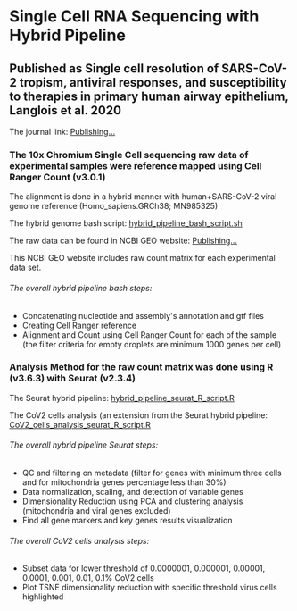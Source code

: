 # Single Cell RNA Sequencing with Hybrid Pipeline
## Published as Single cell resolution of SARS-CoV-2 tropism, antiviral responses, and susceptibility to therapies in primary human airway epithelium, Langlois et al. 2020
The journal link: <a class="link-gray" href="#">Publishing...</a>

### The 10x Chromium Single Cell sequencing raw data of experimental samples were reference mapped using Cell Ranger Count (v3.0.1)
The alignment is done in a hybrid manner with human+SARS-CoV-2 viral genome reference (Homo_sapiens.GRCh38; MN985325)

The hybrid genome bash script: <a class="link-gray" href="https://github.com/heznanda/scrnaseq-hybrid-cov2/blob/master/hybrid_pipeline_bash_script.sh">hybrid_pipeline_bash_script.sh</a>

The raw data can be found in NCBI GEO website: <a class="link-gray" href="#">Publishing...</a>

This NCBI GEO website includes raw count matrix for each experimental data set.

###### The overall hybrid pipeline bash steps:
* Concatenating nucleotide and assembly's annotation and gtf files
* Creating Cell Ranger reference
* Alignment and Count using Cell Ranger Count for each of the sample (the filter criteria for empty droplets are minimum 1000 genes per cell)

### Analysis Method for the raw count matrix was done using R (v3.6.3) with Seurat (v2.3.4)

The Seurat hybrid pipeline: <a class="link-gray" href="https://github.com/heznanda/scrnaseq-hybrid-cov2/blob/master/hybrid_pipeline_seurat_R_script.R">hybrid_pipeline_seurat_R_script.R</a>

The CoV2 cells analysis (an extension from the Seurat hybrid pipeline: <a class="link-gray" href="https://github.com/heznanda/scrnaseq-hybrid-cov2/blob/master/CoV2_cells_analysis_seurat_R_script.R">CoV2_cells_analysis_seurat_R_script.R</a>

###### The overall hybrid pipeline Seurat steps:
* QC and filtering on metadata (filter for genes with minimum three cells and for mitochondria genes percentage less than 30%)
* Data normalization, scaling, and detection of variable genes
* Dimensionality Reduction using PCA and clustering analysis (mitochondria and viral genes excluded)
* Find all gene markers and key genes results visualization

###### The overall CoV2 cells analysis steps:
* Subset data for lower threshold of 0.0000001, 0.000001, 0.00001, 0.0001, 0.001, 0.01, 0.1% CoV2 cells
* Plot TSNE dimensionality reduction with specific threshold virus cells highlighted
